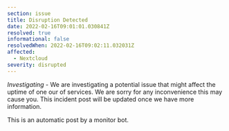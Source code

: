 ```yaml
---
section: issue
title: Disruption Detected
date: 2022-02-16T09:01:01.030841Z
resolved: true
informational: false
resolvedWhen: 2022-02-16T09:02:11.032031Z
affected:
  - Nextcloud
severity: disrupted
---
```

*Investigating* - We are investigating a potential issue that might affect the uptime of one our of services. We are sorry for any inconvenience this may cause you. This incident post will be updated once we have more information.

This is an automatic post by a monitor bot.
        